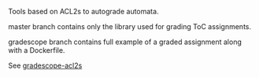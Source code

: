 Tools based on ACL2s to autograde automata.

master branch contains only the library used for grading ToC assignments.

gradescope branch contains full example of a graded assignment along with a Dockerfile.

See [gradescope-acl2s](https://github.com/ankitku/gradescope-acl2s)
